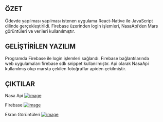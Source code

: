                              
## ÖZET

Ödevde yapılması yapılması istenen uygulama React-Native ile JavaScript dilinde gerçekleştirildi. Firebase üzerinden login işlemleri, NasaApi’den Mars görüntüleri ve verileri kullanılmıştır.
  
## GELİŞTİRİLEN YAZILIM

Programda Firebase ile login işlemleri sağlandı. Firebase bağlantılarında web uygulamaları  firebase sdk snippet kullanılmıştır. 
Api olarak NasaApi kullanılmış olup marsta çekilen fotoğraflar apiden çekilmiştir.

## ÇIKTILAR

Nasa Api
[![image](https://i.hizliresim.com/5NBbRD.png)](https://hizliresim.com/5NBbRD)

Firebase
[![image](https://i.hizliresim.com/bvWmj0.png)](https://hizliresim.com/bvWmj0)

Ekran Görüntüleri
[![image](https://i.hizliresim.com/r07ng1.jpg)](https://hizliresim.com/r07ng1)













